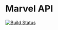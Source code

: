 Marvel API
====================

[![Build Status](https://travis-ci.org/ArnaudPiroelle/marvel-api.png?branch=master)](https://travis-ci.org/ArnaudPiroelle/marvel-api)